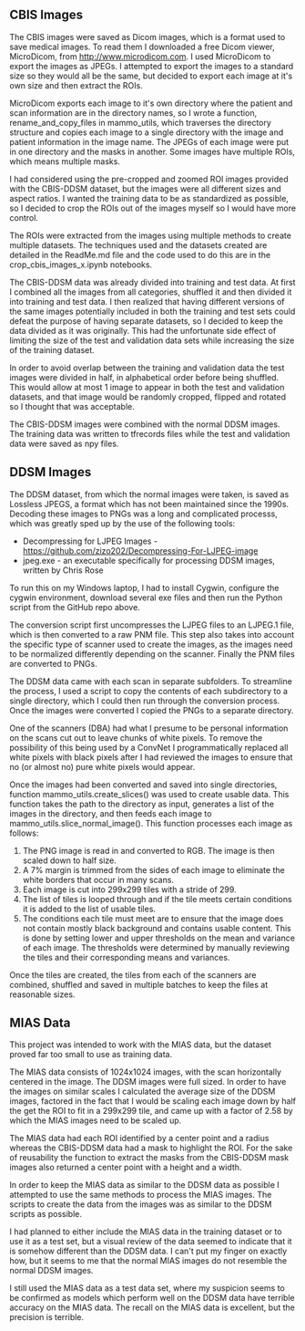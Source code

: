 
## CBIS Images

The CBIS images were saved as Dicom images, which is a format used to save medical images. To read them I downloaded a free Dicom viewer, MicroDicom, from http://www.microdicom.com. I used MicroDicom to export the images as JPEGs. I attempted to export the images to a standard size so they would all be the same, but decided to export each image at it's own size and then extract the ROIs.

MicroDicom exports each image to it's own directory where the patient and scan information are in the directory names, so I wrote a function, rename_and_copy_files in mammo_utils, which traverses the directory structure and copies each image to a single directory with the image and patient information in the image name. The JPEGs of each image were put in one directory and the masks in another. Some images have multiple ROIs, which means multiple masks.

I had considered using the pre-cropped and zoomed ROI images provided with the CBIS-DDSM dataset, but the images were all different sizes and aspect ratios. I wanted the training data to be as standardized as possible, so I decided to crop the ROIs out of the images myself so I would have more control.

The ROIs were extracted from the images using multiple methods to create multiple datasets. The techniques used and the datasets created are detailed in the ReadMe.md file and the code used to do this are in the crop_cbis_images_x.ipynb notebooks.
 
The CBIS-DDSM data was already divided into training and test data. At first I combined all the images from all categories, shuffled it and then divided it into training and test data. I then realized that having different versions of the same images potentially included in both the training and test sets could defeat the purpose of having separate datasets, so I decided to keep the data divided as it was originally. This had the unfortunate side effect of limiting the size of the test and validation data sets while increasing the size of the training dataset.

In order to avoid overlap between the training and validation data the test images were divided in half, in alphabetical order before being shuffled. This would allow at most 1 image to appear in both the test and validation datasets, and that image would be randomly cropped, flipped and rotated so I thought that was acceptable.

The CBIS-DDSM images were combined with the normal DDSM images. The training data was written to tfrecords files while the test and validation data were saved as npy files.

## DDSM Images

The DDSM dataset, from which the normal images were taken, is saved as Lossless JPEGS, a format which has not been maintained since the 1990s. Decoding these images to PNGs was a long and complicated processs, which was greatly sped up by the use of the following tools:

 - Decompressing for LJPEG Images - https://github.com/zizo202/Decompressing-For-LJPEG-image
 - jpeg.exe - an executable specifically for processing DDSM images, written by Chris Rose

To run this on my Windows laptop, I had to install Cygwin, configure the cygwin environment, download several exe files and then run the Python script from the GitHub repo above.

The conversion script first uncompresses the LJPEG files to an LJPEG.1 file, which is then converted to a raw PNM file. This step also takes into account the specific type of scanner used to create the images, as the images need to be normalized differently depending on the scanner. Finally the PNM files are converted to PNGs.

The DDSM data came with each scan in separate subfolders. To streamline the process, I used a script to copy the contents of each subdirectory to a single directory, which I could then run through the conversion process. Once the images were converted I copied the PNGs to a separate directory.

One of the scanners (DBA) had what I presume to be personal information on the scans cut out to leave chunks of white pixels. To remove the possibility of this being used by a ConvNet I programmatically replaced all white pixels with black pixels after I had reviewed the images to ensure that no (or almost no) pure white pixels would appear.

Once the images had been converted and saved into single directories, function mammo_utils.create_slices() was used to create usable data. This function takes the path to the directory as input, generates a list of the images in the directory, and then feeds each image to mammo_utils.slice_normal_image(). This function processes each image as follows:

 1. The PNG image is read in and converted to RGB. The image is then scaled down to half size.
 2. A 7% margin is trimmed from the sides of each image to eliminate the white borders that occur in many scans.
 3. Each image is cut into 299x299 tiles with a stride of 299.
 4. The list of tiles is looped through and if the tile meets certain conditions it is added to the list of usable tiles.
 5. The conditions each tile must meet are to ensure that the image does not contain mostly black background and contains usable content. This is done by setting lower and upper thresholds on the mean and variance of each image. The thresholds were determined by manually reviewing the tiles and their corresponding means and variances.
 
Once the tiles are created, the tiles from each of the scanners are combined, shuffled and saved in multiple batches to keep the files at reasonable sizes.

## MIAS Data

This project was intended to work with the MIAS data, but the dataset proved far too small to use as training data. 

The MIAS data consists of 1024x1024 images, with the scan horizontally centered in the image. The DDSM images were full sized. In order to have the images on similar scales I calculated the average size of the DDSM images, factored in the fact that I would be scaling each image down by half the get the ROI to fit in a 299x299 tile, and came up with a factor of 2.58 by which the MIAS images need to be scaled up.

The MIAS data had each ROI identified by a center point and a radius whereas the CBIS-DDSM data had a mask to highlight the ROI. For the sake of reusability the function to extract the masks from the CBIS-DDSM mask images also returned a center point with a height and a width.

In order to keep the MIAS data as similar to the DDSM data as possible I attempted to use the same methods to process the MIAS images. The scripts to create the data from the images was as similar to the DDSM scripts as possible.

I had planned to either include the MIAS data in the training dataset or to use it as a test set, but a visual review of the data seemed to indicate that it is somehow different than the DDSM data. I can't put my finger on exactly how, but it seems to me that the normal MIAS images do not resemble the normal DDSM images.

I still used the MIAS data as a test data set, where my suspicion seems to be confirmed as models which perform well on the DDSM data have terrible accuracy on the MIAS data. The recall on the MIAS data is excellent, but the precision is terrible.
